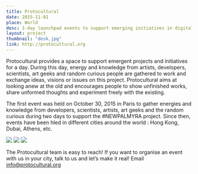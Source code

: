 ```yaml
---
title: Protocultural
date: 2015-11-01
place: World
desc: 1-day launchpad events to support emerging initiatives in digital arts and media
layout: project
thumbnail: "desk.jpg"
link: http://protocultural.org
---
```


Protocultural provides a space to support emergent projects and initiatives for a day. During this day, energy and knowledge from artists, developers, scientists, art geeks and random curious people are gathered to work and exchange ideas, visions or issues on this project. Protocultural aims at looking anew at the old and encourages people to show unfinished works, share unformed thoughts and experiment freely with the existing.


The first event was held on October 30, 2015 in Paris to gather energies and knowledge from developers, scientists, artists, art geeks and the random curious during two days to support the #NEWPALMYRA project. Since then, events have been hled in different cities around the world : Hong Kong, Dubai, Athens, etc.

![](/projects/protocultural/panorama.jpg)
![](/projects/protocultural/protocultural-taipei-new-causes-for-the-old.jpg)
![](/projects/protocultural/work.jpg)

The Protocultural team is easy to reach! If you want to organise an event with us in your city, talk to us and let’s make it real! Email info@protocultural.org
